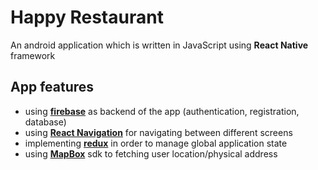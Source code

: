 # Happy Restaurant

An android application which is written in JavaScript using **React Native** framework

## App features

- using [**firebase**](https://firebase.google.com/) as backend of the app (authentication, registration, database)
- using [**React Navigation**](https://reactnavigation.org/) for navigating between different screens
- implementing [**redux**](https://redux.js.org/) in order to manage global application state
- using [**MapBox**](https://www.mapbox.com/) sdk to fetching user location/physical address
